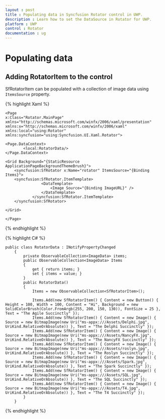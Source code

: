 ```yaml
---
layout : post
title : Populating data in Syncfusion Rotator control in UWP.
description : Learn how to set the DataSource in Rotator for UWP.
platform : UWP
control : Rotator 
documentation : ug
---
```


# Populating data

## Adding RotatorItem to the control

SfRotatorItem can be populated with a collection of image data using `ItemsSource` property.

{% highlight Xaml %}

	<Page
	x:Class="Rotator.MainPage"
	xmlns="http://schemas.microsoft.com/winfx/2006/xaml/presentation"
	xmlns:x="http://schemas.microsoft.com/winfx/2006/xaml"
	xmlns:local="using:Rotator"
	xmlns:syncfusion="using:Syncfusion.UI.Xaml.Rotator">
	
	<Page.DataContext>
			<local:RotatorData/>
	</Page.DataContext>
	
	<Grid Background="{StaticResource ApplicationPageBackgroundThemeBrush}">
		<syncfusion:SfRotator x:Name="rotator" ItemsSource="{Binding Items}">
		<syncfusion:SfRotator.ItemTemplate>
					<DataTemplate>
						<Image Source="{Binding ImageURL}" />
					</DataTemplate>
				</syncfusion:SfRotator.ItemTemplate>
		</syncfusion:SfRotator>
	
	</Grid> 
	
	</Page>

{% endhighlight %}

{% highlight C# %}

	public class RotatorData : INotifyPropertyChanged
		{
			private ObservableCollection<ImageData> items;
			public ObservableCollection<ImageData> Items
			{
				get { return items; }
				set { items = value; }
			}
			public RotatorData()
			{
				Items = new ObservableCollection<SfRotatorItem>();

				Items.Add(new SfRotatorItem() { Content = new Button() { Height = 100, Width = 100, Content = "Hi", Background = new SolidColorBrush(Color.FromArgb(255, 200, 150, 130)), FontSize = 25 }, Text = "The Agile Succinctly" });
				Items.Add(new SfRotatorItem() { Content = new Image() { Source = new BitmapImage(new Uri("ms-appx:///Assets/Delphi.jpg", UriKind.RelativeOrAbsolute)) }, Text = "The Delphi Succinctly" });
				Items.Add(new SfRotatorItem() { Content = new Image() { Source = new BitmapImage(new Uri("ms-appx:///Assets/NancyFX.jpg", UriKind.RelativeOrAbsolute)) }, Text = "The NancyFX Succinctly" });
				Items.Add(new SfRotatorItem() { Content = new Image() { Source = new BitmapImage(new Uri("ms-appx:///Assets/roslyn.jpg", UriKind.RelativeOrAbsolute)) }, Text = "The Roslyn Succinctly" });
				Items.Add(new SfRotatorItem() { Content = new Image() { Source = new BitmapImage(new Uri("ms-appx:///Assets/Spark.jpg", UriKind.RelativeOrAbsolute)) }, Text = "The Spark Succinctly" });
				Items.Add(new SfRotatorItem() { Content = new Image() { Source = new BitmapImage(new Uri("ms-appx:///Assets/SQL.jpg", UriKind.RelativeOrAbsolute)) }, Text = "The SQL Succinctly" });
				Items.Add(new SfRotatorItem() { Content = new Image() { Source = new BitmapImage(new Uri("ms-appx:///Assets/T4.jpg", UriKind.RelativeOrAbsolute)) }, Text = "The T4 Succinctly" });
			}
		}

{% endhighlight %}